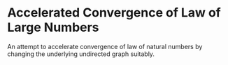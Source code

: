 # Accelerated Convergence of Law of Large Numbers 
An attempt to accelerate convergence of law of natural numbers by changing the underlying undirected graph suitably.
